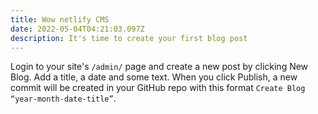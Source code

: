 ```yaml
---
title: Wow netlify CMS
date: 2022-05-04T04:21:03.097Z
description: It's time to create your first blog post
---
```

Login to your site's `/admin/` page and create a new post by clicking New Blog. Add a title, a date and some text. When you click Publish, a new commit will be created in your GitHub repo with this format `Create Blog “year-month-date-title”`.